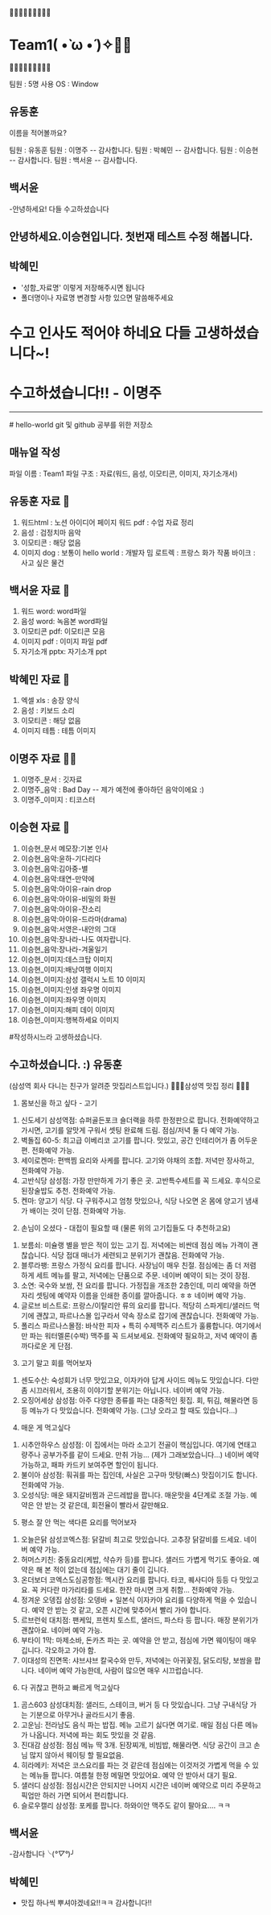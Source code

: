 
🧡💛💚💙💜🤎🧡💛💚
# Team1( •̀ ω •́ )✧💜💙
💙💜🤎🧡💛💚💙🧡🤎

팀원 : 5명
사용 OS : Window

## 유동훈
이름을 적어볼까요?

팀원 : 유동훈
팀원 : 이명주 -- 감사합니다.
팀원 : 박혜민 -- 감사합니다.
팀원 : 이승현 -- 감사합니다.
팀원 : 백서윤 -- 감사합니다.

## 백서윤
-안녕하세요! 다들 수고하셨습니다

## 안녕하세요.이승현입니다. 첫번재 테스트 수정 해봅니다.

## 박혜민
- '성함_자료명' 이렇게 저장해주시면 됩니다
- 폴더명이나 자료명 변경할 사항 있으면 말씀해주세요
# 수고 인사도 적어야 하네요 다들 고생하셨습니다~!

# 수고하셨습니다!! - 이명주
<hr/>
# hello-world
git 및 github 공부를 위한 저장소

## 매뉴얼 작성
파일 이름 : Team1
파일 구조 : 자료(워드, 음성, 이모티콘, 이미지, 자기소개서)

## 유동훈 자료 👨
1. 워드html : 노션 아이디어 페이지 
   워드 pdf : 수업 자료 정리
2. 음성 : 검정치마 음악
3. 이모티콘 : 해당 없음
4. 이미지 dog : 보통이
  hello world : 개발자 밈
  로트렉       : 프랑스 화가 작품
  바이크       : 사고 싶은 물건

## 백서윤 자료 👩
1. 워드 word: word파일
2. 음성 word: 녹음본 word파일
3. 이모티콘 pdf: 이모티콘 모음
4. 이미지 pdf : 이미지 파일 pdf
5. 자기소개 pptx: 자기소개 ppt

## 박혜민 자료 👧
1. 엑셀 xls : 송장 양식
2. 음성 : 키보드 소리
3. 이모티콘 : 해당 없음
4. 이미지 테틈 : 테틈 이미지

## 이명주 자료 👩‍🦰
1. 이명주_문서 : 깃자료
2. 이명주_음악 : Bad Day  -- 제가 예전에 좋아하던 음악이에요 :)
3. 이명주_이미지 : 티코스터


## 이승현 자료 👦
1. 이승현_문서 메모장:기본 인사
2. 이승현_음악:윤하-기다리다
3. 이승현_음악:김아중-별
4. 이승현_음악:태연-만약에
5. 이승현_음악:아이유-rain drop
6. 이승현_음악:아이유-비밀의 화원
7. 이승현_음악:아이유-잔소리
8. 이승현_음악:아이유-드라마(drama)
9. 이승현_음악:서영은-내안의 그대
10. 이승현_음악:장나라-나도 여자랍니다.
11. 이승현_음악:장나라-겨울일기
12. 이승현_이미지:데스크탑 이미지
13. 이승현_이미지:배낭여행 이미지
14. 이승현_이미지:삼성 갤럭시 노트 10 이미지
15. 이승현_이미지:인생 좌우명 이미지
16. 이승현_이미지:좌우명 이미지
17. 이승현_이미지:해피 데이 이미지
18. 이승현_이미지:행복하세요 이미지





#작성하시느라 고생하셨습니다.

## 수고하셨습니다. :)  유동훈
(삼성역 회사 다니는 친구가 알려준 맛집리스트입니다.)
🍳🥡🍿삼성역 맛집 정리 🍕🍔🍟

1. 몸보신을 하고 싶다 - 고기
1) 신도세기 삼성역점: 슈퍼골든포크 숄더랙을 하루 한정판으로 팝니다. 전화예약하고 가시면, 고기를 알맛게 구워서 셋팅 완료해 드림. 점심/저녁 둘 다 예약 가능.
2) 벽돌집 60-5: 최고급 이베리코 고기를 팝니다. 맛있고, 공간 인테리어가 좀 어두운 편. 전화예약 가능.
3) 세이로켄마: 편백찜 요리와 사케를 팝니다. 고기와 야채의 조합. 저녁만 장사하고, 전화예약 가능.
4) 고반식당 삼성점: 가장 만만하게 가기 좋은 곳. 고반특수세트를 꼭 드세요. 후식으로 된장술밥도 추천. 전화예약 가능.
5) 켄마: 양고기 식당. 다 구워주시고 엄청 맛있으나, 식당 나오면 온 몸에 양고기 냄새가 배이는 것이 단점. 전화예약 가능.

2. 손님이 오셨다 - 대접이 필요할 때
(물론 위의 고기집들도 다 추천하고요)
1) 보름쇠: 미슐랭 별을 받은 적이 있는 고기 집. 저녁에는 비싼데 점심 메뉴 가격이 괜찮습니다. 식당 접대 매너가 세련되고 분위기가 괜찮음. 전화예약 가능.
2) 블루라팽: 프랑스 가정식 요리를 팝니다. 사장님이 매우 친절. 점심에는 좀 더 저렴하게 세트 메뉴를 팔고, 저녁에는 단품으로 주문. 네이버 예약이 되는 것이 장점.
3) 소연: 국수와 보쌈, 전 요리를 팝니다. 가정집을 개조한 2층인데, 미리 예약을 하면 자리 셋팅에 예약자 이름을 인쇄한 종이를 깔아줍니다. ㅎㅎ 네이버 예약 가능.
4) 글로브 비스트로: 프랑스/이탈리안 류의 요리를 팝니다. 적당히 스파게티/샐러드 먹기에 괜찮고, 파르나스몰 입구라서 약속 장소로 잡기에 괜찮습니다. 전화예약 가능.
5) 폴리스 파르나스몰점: 바삭한 피자 + 특히 수제맥주 리스트가 훌륭합니다. 여기에서만 파는 워터멜론(수박) 맥주를 꼭 드셔보세요. 전화예약 필요하고, 저녁 예약이 좀 까다로운 게 단점.

3. 고기 말고 회를 먹어보자
1) 센도수산: 숙성회가 너무 맛있고요, 이자카야 답게 사이드 메뉴도 맛있습니다. 다만 좀 시끄러워서, 조용히 이야기할 분위기는 아닙니다. 네이버 예약 가능.
2) 오징어세상 삼성점: 아주 다양한 종류를 파는 대중적인 횟집. 회, 튀김, 해물라면 등등 메뉴가 다 맛있습니다. 전화예약 가능. (그냥 오라고 할 때도 있습니다…)

4. 매운 게 먹고싶다
1) 시추안하우스 삼성점: 이 집에서는 마라 소고기 전골이 핵심입니다. 여기에 연태고량주나 공부가주를 같이 드세요. 만취 가능… (제가 그래보았습니다…) 네이버 예약 가능하고, 패파 카드키 보여주면 할인이 됩니다.
2) 불이아 삼성점: 훠궈를 파는 집인데, 사실은 고구마 맛탕(빠스) 맛집이기도 합니다. 전화예약 가능.
3) 오성식당: 매운 돼지갈비찜과 곤드레밥을 팝니다. 매운맛을 4단계로 조절 가능. 예약은 안 받는 것 같은데, 회전율이 빨라서 갈만해요.

5. 평소 잘 안 먹는 색다른 요리를 먹어보자
1) 오늘은닭 삼성코엑스점: 닭갈비 최고로 맛있습니다. 고추장 닭갈비를 드세요. 네이버 예약 가능.
2) 허머스키친: 중동요리(케밥, 샥슈카 등)를 팝니다. 샐러드 가볍게 먹기도 좋아요. 예약은 해 본 적이 없는데 점심에는 대기 줄이 깁니다.
3) 온더보더 코엑스도심공항점: 멕시칸 요리를 팝니다. 타코, 퀘사디아 등등 다 맛있고요. 꼭 커다란 마가리타를 드세요. 한잔 마시면 크게 취함... 전화예약 가능.
4) 정겨운 오뎅집 삼성점: 오뎅바 + 일본식 이자카야 요리를 다양하게 먹을 수 있습니다. 예약 안 받는 것 같고, 오픈 시간에 맞추어서 빨리 가야 합니다.
5) 르브런쉭 대치점: 팬케잌, 프렌치 토스트, 샐러드, 파스타 등 팝니다. 매장 분위기가 괜찮아요. 네이버 예약 가능.
6) 부타이 1막: 마제소바, 돈카츠 파는 곳. 예약을 안 받고, 점심에 가면 웨이팅이 매우 깁니다. 각오하고 가야 함.
7) 이대성의 진면목: 샤브샤브 칼국수와 만두, 저녁에는 아귀꽃짐, 닭도리탕, 보쌈을 팝니다. 네이버 예약 가능한데, 사람이 많으면 매우 시끄럽습니다.

6. 다 귀찮고 편하고 빠르게 먹고싶다
1) 곰스603 삼성대치점: 샐러드, 스테이크, 버거 등 다 맛있습니다. 그냥 구내식당 가는 기분으로 아무거나 골라드시기 좋음.
2) 고운님: 전라남도 음식 파는 밥집. 메뉴 고르기 싫다면 여기로. 매일 점심 다른 메뉴가 나옵니다. 저녁에 파는 회도 맛있을 것 같음.
3) 진대감 삼성점: 점심 메뉴 딱 3개. 된장찌개, 비빔밥, 해물라면. 식당 공간이 크고 손님 많지 않아서 웨이팅 할 필요없음.
4) 히라메키: 저녁은 코스요리를 파는 것 같은데 점심에는 이것저것 가볍게 먹을 수 있는 메뉴들 팝니다. 여름철 한정 메밀면 맛있어요. 예약 안 받아서 대기 필요.
5) 샐러디 삼성점: 점심시간은 안되지만 나머지 시간은 네이버 예약으로 미리 주문하고 픽업만 하러 가면 되어서 편리합니다.
6) 슬로우캘리 삼성점: 포케를 팝니다. 하와이안 맥주도 같이 팔아요…. ㅋㅋ


## 백서윤
-감사합니다╰(*°▽°*)╯

## 박혜민
- 맛집 하나씩 뿌셔야겠네요!!ㅋㅋ 감사합니다!!